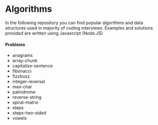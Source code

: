 # Algorithms

In the following repository you can find popular algorithms and data structures used in majority of coding interviews.
Examples and solutions provided are written using Javascript (Node.JS)

#### Problems
- anagrams
- array-chunk
- capitalize-sentence
- fibonacci
- fizzbuzz
- integer-reversal
- max-char
- palindrome
- reverse-string
- spiral-matrix
- steps
- steps-two-sided
- vowels
